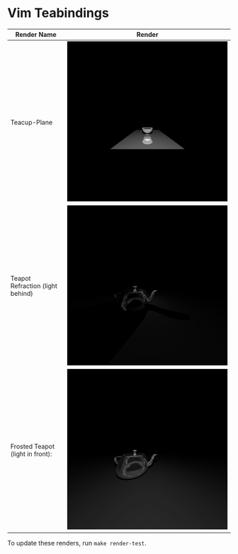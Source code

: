 # Vim Teabindings

| Render Name                      | Render                                                                           |
| -------------------------------- | -------------------------------------------------------------------------------- |
| Teacup-Plane                     | ![Current 300px Teacup-Plane render](images/teacup-plane.png)                    |
| Teapot Refraction (light behind) | ![Current 300px Teacup-Refraction render](images/void_teapot_refract_behind.png) |
| Frosted Teapot (light in front): | ![Current 300px Teacup-Refraction render](images/void_teapot_frosted_front.png)  |
To update these renders, run `make render-test`.